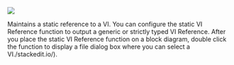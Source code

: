 ﻿![](https://lh5.googleusercontent.com/dGvTO9Y_Cq2JW7s9Adl90dCWnvV5f2TLYpnjFTKUMX8YosinON8KBA8NizvI2sVQk1H9TtLoMdG52qEw3CdNRtPqZT8vU_nLBVgbMufyGtDjLctgpadZLvqkAsHPqzmha-d-pKuz)

Maintains a static reference to a VI. You can configure the static VI Reference function to output a generic or strictly typed VI Reference. After you place the static VI Reference function on a block diagram, double click the function to display a file dialog box where you can select a VI./stackedit.io/).
